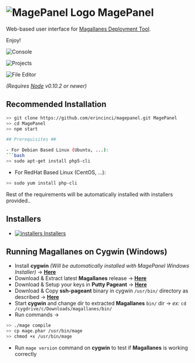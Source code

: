 # ![MagePanel Logo](http://s23.postimg.org/t7m6upgzb/magepanel.png) MagePanel #

Web-based user interface for [Magallanes Deployment Tool](http://magephp.com/).

Enjoy!

![Console](http://s4.postimg.org/to4px58m5/console.png)

![Projects](http://s4.postimg.org/x6gptj9i5/projects.png)

![File Editor](http://s4.postimg.org/dakqdzsgt/editor.png)

*(Requires [Node](http://nodejs.org/) v0.10.2 or newer)*

## Recommended Installation ##

```bash
>> git clone https://github.com/erincinci/magepanel.git MagePanel
>> cd MagePanel
>> npm start

## Prerequisites ##

- For Debian Based Linux (Ubuntu, ...):
```bash
>> sudo apt-get install php5-cli
```
- For RedHat Based Linux (CentOS, ...):
```bash
>> sudo yum install php-cli
```
Rest of the requirements will be automatically installed with installers provided..

## Installers ##

- [![installers](http://s11.postimg.org/e3jzqgcn3/installer.png) Installers](https://github.com/erincinci/magepanel/releases/latest)

## Running Magallanes on Cygwin (Windows) ##

* Install **cygwin** *(Will be automatically installed with MagePanel Windows Installer)* → [**Here**](https://cygwin.com/install.html)
* Download & Extract latest **Magallanes** release → [**Here**](https://github.com/andres-montanez/Magallanes/releases/latest)
* Download & Setup your keys in **Putty Pageant** → [**Here**](http://www.chiark.greenend.org.uk/~sgtatham/putty/download.html)
* Download & Copy **ssh-pageant** binary in cygwin `/usr/bin/` directory as described → [**Here**](https://github.com/cuviper/ssh-pageant)
* Start **cygwin** and change dir to extracted **Magallanes** `bin/` dir → *ex:* `cd /cygdrive/c/Downloads/magallanes/bin/`
* Run commands →
```bash
>> ./mage compile
>> cp mage.phar /usr/bin/mage
>> chmod +x /usr/bin/mage
```
* Run `mage version` command on **cygwin** to test if **Magallanes** is working correctly